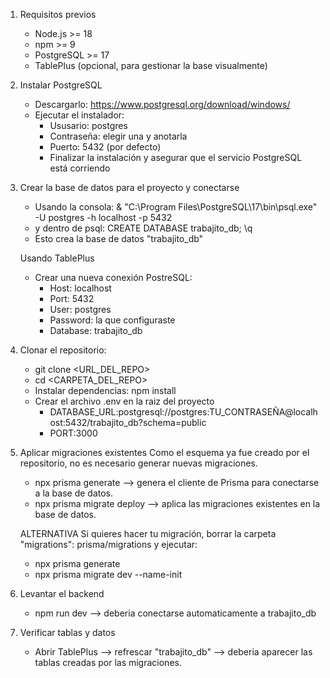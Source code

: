 


1. Requisitos previos
   - Node.js >= 18
   - npm >= 9
   - PostgreSQL >= 17
   - TablePlus (opcional, para gestionar la base visualmente)


2. Instalar PostgreSQL
   - Descargarlo: https://www.postgresql.org/download/windows/
   - Ejecutar el instalador:
      - Ususario: postgres
      - Contraseña: elegir una y anotarla
      - Puerto: 5432 (por defecto)
      - Finalizar la instalación y asegurar que el servicio PostgreSQL está corriendo


3. Crear la base de datos para el proyecto y conectarse
   - Usando la consola:
      & "C:\Program Files\PostgreSQL\17\bin\psql.exe" -U postgres -h localhost -p 5432
   - y dentro de psql:
      CREATE DATABASE trabajito_db;
      \q
   - Esto crea la base de datos "trabajito_db"

   Usando TablePlus
   - Crear una nueva conexión PostreSQL:
      - Host: localhost
      - Port: 5432
      - User: postgres
      - Password: la que configuraste
      - Database: trabajito_db


4. Clonar el repositorio:
   - git clone <URL_DEL_REPO>
   - cd <CARPETA_DEL_REPO>
   - Instalar dependencias: npm install
   - Crear el archivo .env en la raiz del proyecto
      - DATABASE_URL:postgresql://postgres:TU_CONTRASEÑA@localhost:5432/trabajito_db?schema=public
      - PORT:3000


5. Aplicar migraciones existentes
   Como el esquema ya fue creado por el repositorio, no es necesario generar nuevas migraciones.
   - npx prisma generate  --> genera el cliente de Prisma para conectarse a la base de datos.
   - npx prisma migrate deploy  --> aplica las migraciones existentes en la base de datos.

   ALTERNATIVA
   Si quieres hacer tu migración, borrar la carpeta "migrations":  prisma/migrations y ejecutar:
   - npx prisma generate
   - npx prisma migrate dev --name-init


6. Levantar el backend
   - npm run dev   --> deberia conectarse automaticamente a trabajito_db


7. Verificar tablas y datos
   - Abrir TablePlus --> refrescar "trabajito_db" --> deberia aparecer las tablas creadas por las migraciones.

